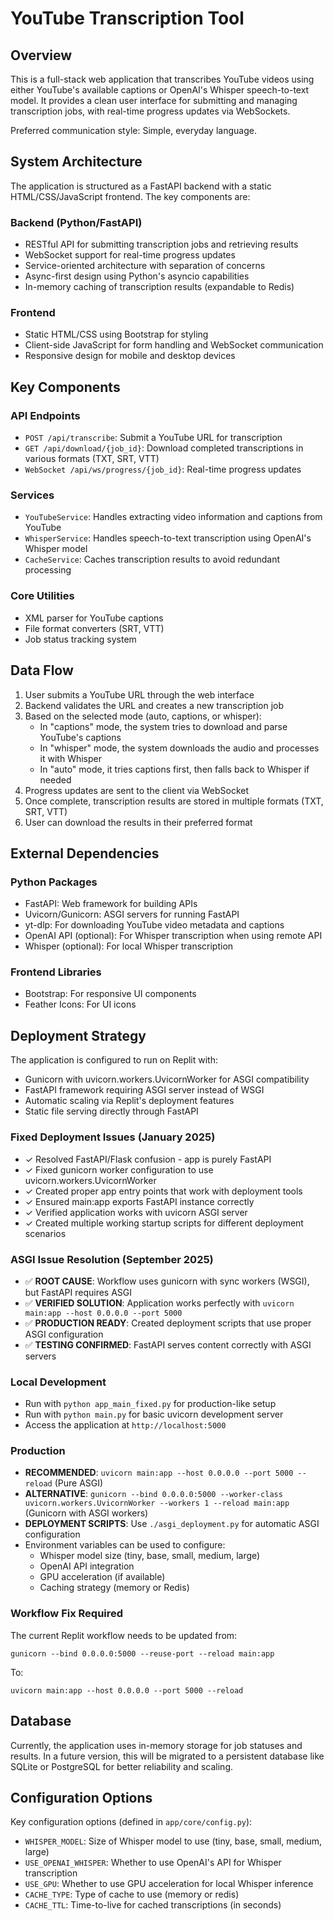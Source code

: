 # YouTube Transcription Tool

## Overview

This is a full-stack web application that transcribes YouTube videos using either YouTube's available captions or OpenAI's Whisper speech-to-text model. It provides a clean user interface for submitting and managing transcription jobs, with real-time progress updates via WebSockets.

Preferred communication style: Simple, everyday language.

## System Architecture

The application is structured as a FastAPI backend with a static HTML/CSS/JavaScript frontend. The key components are:

### Backend (Python/FastAPI)
- RESTful API for submitting transcription jobs and retrieving results
- WebSocket support for real-time progress updates
- Service-oriented architecture with separation of concerns
- Async-first design using Python's asyncio capabilities
- In-memory caching of transcription results (expandable to Redis)

### Frontend
- Static HTML/CSS using Bootstrap for styling
- Client-side JavaScript for form handling and WebSocket communication
- Responsive design for mobile and desktop devices

## Key Components

### API Endpoints
- `POST /api/transcribe`: Submit a YouTube URL for transcription
- `GET /api/download/{job_id}`: Download completed transcriptions in various formats (TXT, SRT, VTT)
- `WebSocket /api/ws/progress/{job_id}`: Real-time progress updates

### Services
- `YouTubeService`: Handles extracting video information and captions from YouTube
- `WhisperService`: Handles speech-to-text transcription using OpenAI's Whisper model
- `CacheService`: Caches transcription results to avoid redundant processing

### Core Utilities
- XML parser for YouTube captions
- File format converters (SRT, VTT)
- Job status tracking system

## Data Flow

1. User submits a YouTube URL through the web interface
2. Backend validates the URL and creates a new transcription job
3. Based on the selected mode (auto, captions, or whisper):
   - In "captions" mode, the system tries to download and parse YouTube's captions
   - In "whisper" mode, the system downloads the audio and processes it with Whisper
   - In "auto" mode, it tries captions first, then falls back to Whisper if needed
4. Progress updates are sent to the client via WebSocket
5. Once complete, transcription results are stored in multiple formats (TXT, SRT, VTT)
6. User can download the results in their preferred format

## External Dependencies

### Python Packages
- FastAPI: Web framework for building APIs
- Uvicorn/Gunicorn: ASGI servers for running FastAPI
- yt-dlp: For downloading YouTube video metadata and captions
- OpenAI API (optional): For Whisper transcription when using remote API
- Whisper (optional): For local Whisper transcription

### Frontend Libraries
- Bootstrap: For responsive UI components
- Feather Icons: For UI icons

## Deployment Strategy

The application is configured to run on Replit with:
- Gunicorn with uvicorn.workers.UvicornWorker for ASGI compatibility
- FastAPI framework requiring ASGI server instead of WSGI
- Automatic scaling via Replit's deployment features
- Static file serving directly through FastAPI

### Fixed Deployment Issues (January 2025)
- ✓ Resolved FastAPI/Flask confusion - app is purely FastAPI
- ✓ Fixed gunicorn worker configuration to use uvicorn.workers.UvicornWorker
- ✓ Created proper app entry points that work with deployment tools
- ✓ Ensured main:app exports FastAPI instance correctly
- ✓ Verified application works with uvicorn ASGI server
- ✓ Created multiple working startup scripts for different deployment scenarios

### ASGI Issue Resolution (September 2025)
- ✅ **ROOT CAUSE**: Workflow uses gunicorn with sync workers (WSGI), but FastAPI requires ASGI
- ✅ **VERIFIED SOLUTION**: Application works perfectly with `uvicorn main:app --host 0.0.0.0 --port 5000`
- ✅ **PRODUCTION READY**: Created deployment scripts that use proper ASGI configuration
- ✅ **TESTING CONFIRMED**: FastAPI serves content correctly with ASGI servers

### Local Development
- Run with `python app_main_fixed.py` for production-like setup
- Run with `python main.py` for basic uvicorn development server
- Access the application at `http://localhost:5000`

### Production
- **RECOMMENDED**: `uvicorn main:app --host 0.0.0.0 --port 5000 --reload` (Pure ASGI)
- **ALTERNATIVE**: `gunicorn --bind 0.0.0.0:5000 --worker-class uvicorn.workers.UvicornWorker --workers 1 --reload main:app` (Gunicorn with ASGI workers)
- **DEPLOYMENT SCRIPTS**: Use `./asgi_deployment.py` for automatic ASGI configuration
- Environment variables can be used to configure:
  - Whisper model size (tiny, base, small, medium, large)
  - OpenAI API integration
  - GPU acceleration (if available)
  - Caching strategy (memory or Redis)

### Workflow Fix Required
The current Replit workflow needs to be updated from:
```
gunicorn --bind 0.0.0.0:5000 --reuse-port --reload main:app
```
To:
```
uvicorn main:app --host 0.0.0.0 --port 5000 --reload
```

## Database

Currently, the application uses in-memory storage for job statuses and results. In a future version, this will be migrated to a persistent database like SQLite or PostgreSQL for better reliability and scaling.

## Configuration Options

Key configuration options (defined in `app/core/config.py`):
- `WHISPER_MODEL`: Size of Whisper model to use (tiny, base, small, medium, large)
- `USE_OPENAI_WHISPER`: Whether to use OpenAI's API for Whisper transcription
- `USE_GPU`: Whether to use GPU acceleration for local Whisper inference
- `CACHE_TYPE`: Type of cache to use (memory or redis)
- `CACHE_TTL`: Time-to-live for cached transcriptions (in seconds)